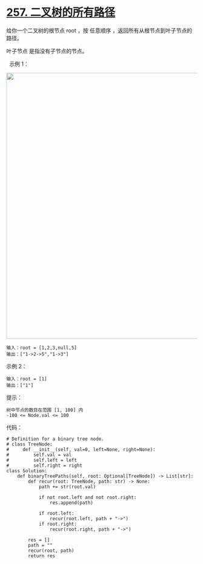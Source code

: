 # [257. 二叉树的所有路径](https://leetcode-cn.com/problems/binary-tree-paths/)

给你一个二叉树的根节点 root ，按 任意顺序 ，返回所有从根节点到叶子节点的路径。

叶子节点 是指没有子节点的节点。

 
示例 1：

<img src="https://assets.leetcode.com/uploads/2021/03/12/paths-tree.jpg" width="700" />

```
输入：root = [1,2,3,null,5]
输出：["1->2->5","1->3"]
```
示例 2：
```
输入：root = [1]
输出：["1"]
```

提示：
```
树中节点的数目在范围 [1, 100] 内
-100 <= Node.val <= 100
```

代码：
```python3
# Definition for a binary tree node.
# class TreeNode:
#     def __init__(self, val=0, left=None, right=None):
#         self.val = val
#         self.left = left
#         self.right = right
class Solution:
    def binaryTreePaths(self, root: Optional[TreeNode]) -> List[str]:
        def recur(root: TreeNode, path: str) -> None:
            path += str(root.val)
            
            if not root.left and not root.right:
                res.append(path)
            
            if root.left:
                recur(root.left, path + "->")
            if root.right:
                recur(root.right, path + "->")

        res = []
        path = ""
        recur(root, path)
        return res
```